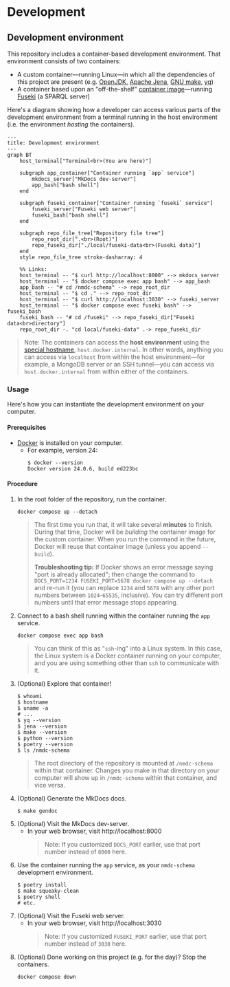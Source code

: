 # Development

## Development environment

This repository includes a container-based development environment. That environment consists of two containers:
- A custom container—running Linux—in which all the dependencies of this project are present (e.g. [OpenJDK](https://openjdk.org/), [Apache Jena](https://jena.apache.org/), [GNU make](https://www.gnu.org/software/make/manual/make.html), [yq](https://mikefarah.gitbook.io/yq/))
- A container based upon an "off-the-shelf" [container image](https://hub.docker.com/r/stain/jena-fuseki)—running [Fuseki](https://jena.apache.org/documentation/fuseki2/) (a SPARQL server)

Here's a diagram showing how a developer can access various parts of the development environment from a terminal running in the host environment (i.e. the environment _hosting_ the containers). 

```mermaid
---
title: Development environment
---
graph BT
    host_terminal["Terminal<br>(You are here)"]
    
    subgraph app_container["Container running `app` service"]
        mkdocs_server["MkDocs dev-server"]
        app_bash["bash shell"]
    end
    
    subgraph fuseki_container["Container running `fuseki` service"]
        fuseki_server["Fuseki web server"]
        fuseki_bash["bash shell"]
    end
    
    subgraph repo_file_tree["Repository file tree"]
        repo_root_dir[".<br>(Root)"]
        repo_fuseki_dir["./local/fuseki-data<br>(Fuseki data)"]
    end
    style repo_file_tree stroke-dasharray: 4
    
    %% Links:
    host_terminal -- "$ curl http://localhost:8000" --> mkdocs_server
    host_terminal -- "$ docker compose exec app bash" --> app_bash
    app_bash -- "# cd /nmdc-schema" --> repo_root_dir
    host_terminal -- "$ cd ." --> repo_root_dir
    host_terminal -- "$ curl http://localhost:3030" --> fuseki_server
    host_terminal -- "$ docker compose exec fuseki bash" --> fuseki_bash
    fuseki_bash -- "# cd /fuseki" --> repo_fuseki_dir["Fuseki data<br>directory"]
    repo_root_dir -. "cd local/fuseki-data" .-> repo_fuseki_dir
```

> Note: The containers can access the **host environment** using the [special hostname](https://docs.docker.com/desktop/networking/#i-want-to-connect-from-a-container-to-a-service-on-the-host), 
> `host.docker.internal`. In other words, anything you can access via `localhost` from within the host environment—for
> example, a MongoDB server or an SSH tunnel—you can access via `host.docker.internal` from within either of the
> containers.

### Usage

Here's how you can instantiate the development environment on your computer.

#### Prerequisites

- [Docker](https://www.docker.com/products/docker-desktop/) is installed on your computer.
  - For example, version 24:
    ```shell
    $ docker --version
    Docker version 24.0.6, build ed223bc
    ```

#### Procedure

1. In the root folder of the repository, run the container.
   ```shell
   docker compose up --detach
   ```
   > The first time you run that, it will take several **minutes** to finish. During that time, 
   > Docker will be _building_ the container image for the custom container. 
   > When you run the command in the future, Docker will reuse that container image (unless you append `--build`).
   >
   > **Troubleshooting tip:** If Docker shows an error message saying "port is already allocated"; 
   > then change the command to `DOCS_PORT=1234 FUSEKI_PORT=5678 docker compose up --detach`
   > and re-run it (you can replace `1234` and `5678` with any other port numbers between `1024`-`65535`, inclusive).
   > You can try different port numbers until that error message stops appearing.
2. Connect to a bash shell running within the container running the `app` service.
   ```shell
   docker compose exec app bash
   ```
   > You can think of this as "`ssh`-ing" into a Linux system. In this case, the Linux system is a Docker container running on your computer, and you are using something other than `ssh` to communicate with it.
3. (Optional) Explore that container!
   ```shell
   $ whoami
   $ hostname
   $ uname -a
   # ...
   $ yq --version
   $ jena --version
   $ make --version
   $ python --version
   $ poetry --version
   $ ls /nmdc-schema
   ```
   > The root directory of the repository is mounted at `/nmdc-schema` within that container.
   > Changes you make in that directory on your computer will show up in `/nmdc-schema` within that container,
   > and vice versa. 
4. (Optional) Generate the MkDocs docs.
   ```shell
   $ make gendoc
   ```
5. (Optional) Visit the MkDocs dev-server.
   - In your web browser, visit http://localhost:8000
     > Note: If you customized `DOCS_PORT` earlier, use that port number instead of `8000` here.
6. Use the container running the `app` service, as your `nmdc-schema` development environment.
   ```shell
   $ poetry install
   $ make squeaky-clean
   $ poetry shell
   # etc.
   ```
7. (Optional) Visit the Fuseki web server.
   - In your web browser, visit http://localhost:3030
     > Note: If you customized `FUSEKI_PORT` earlier, use that port number instead of `3030` here.
8. (Optional) Done working on this project (e.g. for the day)? Stop the containers.
   ```shell
   docker compose down
   ```
